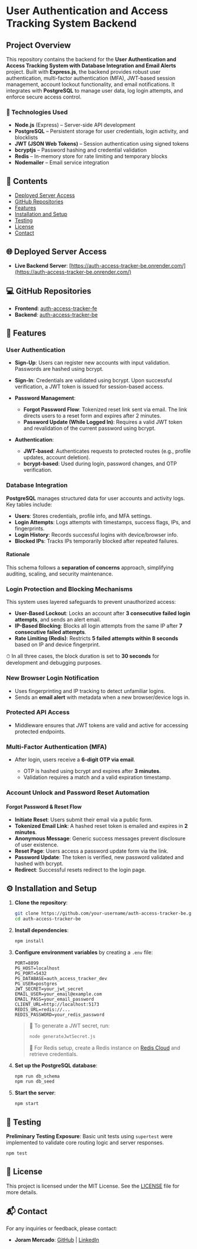 # User Authentication and Access Tracking System Backend

## Project Overview

This repository contains the backend for the **User Authentication and Access Tracking System with Database Integration and Email Alerts** project. Built with **Express.js**, the backend provides robust user authentication, multi-factor authentication (MFA), JWT-based session management, account lockout functionality, and email notifications. It integrates with **PostgreSQL** to manage user data, log login attempts, and enforce secure access control.

### 🚀 Technologies Used

* **Node.js** (Express) – Server-side API development
* **PostgreSQL** – Persistent storage for user credentials, login activity, and blocklists
* **JWT (JSON Web Tokens)** – Session authentication using signed tokens
* **bcryptjs** – Password hashing and credential validation
* **Redis** – In-memory store for rate limiting and temporary blocks
* **Nodemailer** – Email service integration

## 📑 Contents

* [Deployed Server Access](#deployed-server-access)
* [GitHub Repositories](#github-repositories)
* [Features](#features)
* [Installation and Setup](#installation-and-setup)
* [Testing](#testing)
* [License](#license)
* [Contact](#contact)

## 🌐 Deployed Server Access

* **Live Backend Server**: [https://auth-access-tracker-be.onrender.com/](https://auth-access-tracker-be.onrender.com/)

## 💻 GitHub Repositories

* **Frontend**: [auth-access-tracker-fe](https://github.com/jorammercado/auth-access-tracker-fe)
* **Backend**: [auth-access-tracker-be](https://github.com/jorammercado/auth-access-tracker-be)

## 🔐 Features

### User Authentication

* **Sign-Up**: Users can register new accounts with input validation. Passwords are hashed using bcrypt.
* **Sign-In**: Credentials are validated using bcrypt. Upon successful verification, a JWT token is issued for session-based access.
* **Password Management**:

  * **Forgot Password Flow**: Tokenized reset link sent via email. The link directs users to a reset form and expires after 2 minutes.
  * **Password Update (While Logged In)**: Requires a valid JWT token and revalidation of the current password using bcrypt.
* **Authentication**:

  * **JWT-based**: Authenticates requests to protected routes (e.g., profile updates, account deletion).
  * **bcrypt-based**: Used during login, password changes, and OTP verification.

### Database Integration

**PostgreSQL** manages structured data for user accounts and activity logs. Key tables include:

* **Users**: Stores credentials, profile info, and MFA settings.
* **Login Attempts**: Logs attempts with timestamps, success flags, IPs, and fingerprints.
* **Login History**: Records successful logins with device/browser info.
* **Blocked IPs**: Tracks IPs temporarily blocked after repeated failures.

#### Rationale

This schema follows a **separation of concerns** approach, simplifying auditing, scaling, and security maintenance.

### Login Protection and Blocking Mechanisms

This system uses layered safeguards to prevent unauthorized access:

* **User-Based Lockout**: Locks an account after **3 consecutive failed login attempts**, and sends an alert email.
* **IP-Based Blocking**: Blocks all login attempts from the same IP after **7 consecutive failed attempts**.
* **Rate Limiting (Redis)**: Restricts **5 failed attempts within 8 seconds** based on IP and device fingerprint.

⏱ In all three cases, the block duration is set to **30 seconds** for development and debugging purposes.

### New Browser Login Notification

* Uses fingerprinting and IP tracking to detect unfamiliar logins.
* Sends an **email alert** with metadata when a new browser/device logs in.

### Protected API Access

* Middleware ensures that JWT tokens are valid and active for accessing protected endpoints.

### Multi-Factor Authentication (MFA)

* After login, users receive a **6-digit OTP via email**.

  * OTP is hashed using bcrypt and expires after **3 minutes**.
  * Validation requires a match and a valid expiration timestamp.

### Account Unlock and Password Reset Automation

#### Forgot Password & Reset Flow

* **Initiate Reset**: Users submit their email via a public form.
* **Tokenized Email Link**: A hashed reset token is emailed and expires in **2 minutes**.
* **Anonymous Message**: Generic success messages prevent disclosure of user existence.
* **Reset Page**: Users access a password update form via the link.
* **Password Update**: The token is verified, new password validated and hashed with bcrypt.
* **Redirect**: Successful resets redirect to the login page.

## ⚙️ Installation and Setup

1. **Clone the repository**:

   ```sh
   git clone https://github.com/your-username/auth-access-tracker-be.git
   cd auth-access-tracker-be
   ```

2. **Install dependencies**:

   ```sh
   npm install
   ```

3. **Configure environment variables** by creating a `.env` file:

   ```env
   PORT=8899
   PG_HOST=localhost
   PG_PORT=5432
   PG_DATABASE=auth_access_tracker_dev
   PG_USER=postgres
   JWT_SECRET=your_jwt_secret
   EMAIL_USER=your_email@example.com
   EMAIL_PASS=your_email_password
   CLIENT_URL=http://localhost:5173
   REDIS_URL=redis://...
   REDIS_PASSWORD=your_redis_password
   ```

   > 🔑 To generate a JWT secret, run:
   >
   > ```sh
   > node generateJwtSecret.js
   > ```
   >
   > 🔐 For Redis setup, create a Redis instance on [Redis Cloud](https://cloud.redis.io/) and retrieve credentials.

4. **Set up the PostgreSQL database**:

   ```sh
   npm run db_schema
   npm run db_seed
   ```

5. **Start the server**:

   ```sh
   npm start
   ```

## 🧪 Testing

**Preliminary Testing Exposure**: Basic unit tests using `supertest` were implemented to validate core routing logic and server responses.

```sh
npm test
```

## 📄 License

This project is licensed under the MIT License. See the [LICENSE](https://opensource.org/license/mit) file for more details.

## 📬 Contact

For any inquiries or feedback, please contact:

* **Joram Mercado**: [GitHub](https://github.com/jorammercado) | [LinkedIn](https://www.linkedin.com/in/jorammercado)
